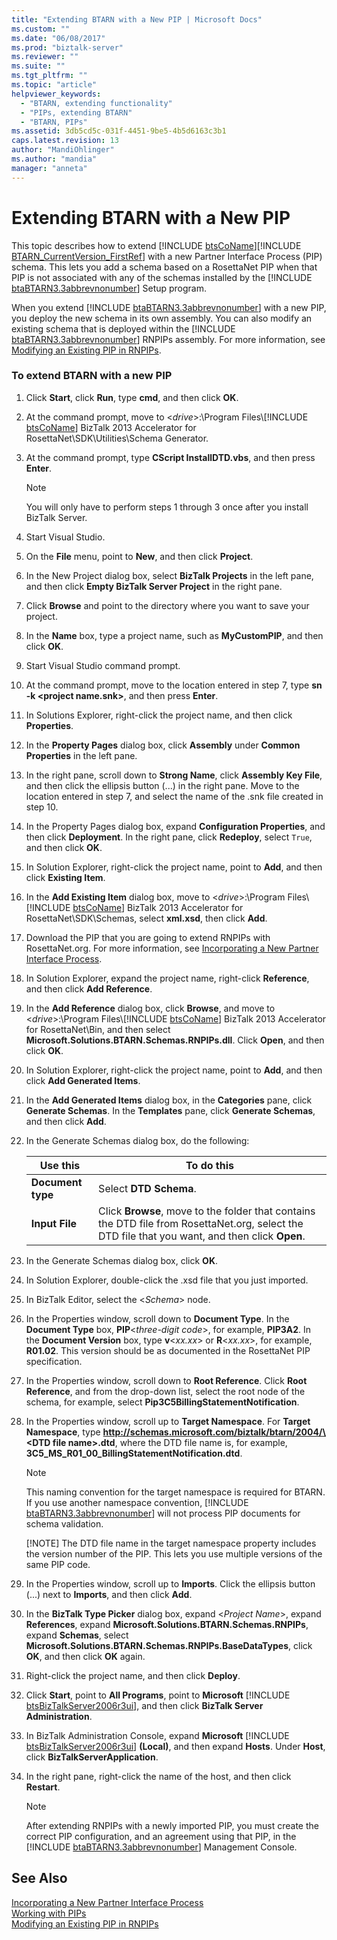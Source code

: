 ```yaml
---
title: "Extending BTARN with a New PIP | Microsoft Docs"
ms.custom: ""
ms.date: "06/08/2017"
ms.prod: "biztalk-server"
ms.reviewer: ""
ms.suite: ""
ms.tgt_pltfrm: ""
ms.topic: "article"
helpviewer_keywords: 
  - "BTARN, extending functionality"
  - "PIPs, extending BTARN"
  - "BTARN, PIPs"
ms.assetid: 3db5cd5c-031f-4451-9be5-4b5d6163c3b1
caps.latest.revision: 13
author: "MandiOhlinger"
ms.author: "mandia"
manager: "anneta"
---
```

# Extending BTARN with a New PIP
This topic describes how to extend [!INCLUDE [btsCoName](../../includes/btsconame-md.md)][!INCLUDE [BTARN_CurrentVersion_FirstRef](../../includes/btarn-currentversion-firstref-md.md)] with a new Partner Interface Process (PIP) schema. This lets you add a schema based on a RosettaNet PIP when that PIP is not associated with any of the schemas installed by the [!INCLUDE [btaBTARN3.3abbrevnonumber](../../includes/btabtarn3-3abbrevnonumber-md.md)] Setup program.  

 When you extend [!INCLUDE [btaBTARN3.3abbrevnonumber](../../includes/btabtarn3-3abbrevnonumber-md.md)] with a new PIP, you deploy the new schema in its own assembly. You can also modify an existing schema that is deployed within the [!INCLUDE [btaBTARN3.3abbrevnonumber](../../includes/btabtarn3-3abbrevnonumber-md.md)] RNPIPs assembly. For more information, see [Modifying an Existing PIP in RNPIPs](../../adapters-and-accelerators/accelerator-rosettanet/modifying-an-existing-pip-in-rnpips.md).  

### To extend BTARN with a new PIP  

1. Click **Start**, click **Run**, type **cmd**, and then click **OK**.  

2. At the command prompt, move to \<<em>drive</em>\>:\Program Files\\[!INCLUDE [btsCoName](../../includes/btsconame-md.md)] BizTalk 2013 Accelerator for RosettaNet\SDK\Utilities\Schema Generator.  

3. At the command prompt, type **CScript InstallDTD.vbs**, and then press **Enter**.  

   > [!NOTE]
   >  You will only have to perform steps 1 through 3 once after you install BizTalk Server.  

4. Start Visual Studio.  

5. On the **File** menu, point to **New**, and then click **Project**.  

6. In the New Project dialog box, select **BizTalk Projects** in the left pane, and then click **Empty BizTalk Server Project** in the right pane.  

7. Click **Browse** and point to the directory where you want to save your project.  

8. In the **Name** box, type a project name, such as **MyCustomPIP**, and then click **OK**.  

9. Start Visual Studio command prompt.  

10. At the command prompt, move to the location entered in step 7, type **sn -k \<project name.snk\>**, and then press **Enter**.  

11. In Solutions Explorer, right-click the project name, and then click **Properties**.  

12. In the **Property Pages** dialog box, click **Assembly** under **Common Properties** in the left pane.  

13. In the right pane, scroll down to **Strong Name**, click **Assembly Key File**, and then click the ellipsis button (...) in the right pane. Move to the location entered in step 7, and select the name of the .snk file created in step 10.  

14. In the Property Pages dialog box, expand **Configuration Properties**, and then click **Deployment**. In the right pane, click **Redeploy**, select `True`, and then click **OK**.  

15. In Solution Explorer, right-click the project name, point to **Add**, and then click **Existing Item**.  

16. In the <strong>Add Existing Item</strong> dialog box, move to \<<em>drive</em>\>:\Program Files\\[!INCLUDE [btsCoName](../../includes/btsconame-md.md)] BizTalk 2013 Accelerator for RosettaNet\SDK\Schemas, select <strong>xml.xsd</strong>, then click <strong>Add</strong>.  

17. Download the PIP that you are going to extend RNPIPs with RosettaNet.org. For more information, see [Incorporating a New Partner Interface Process](../../adapters-and-accelerators/accelerator-rosettanet/incorporating-a-new-partner-interface-process.md).  

18. In Solution Explorer, expand the project name, right-click **Reference**, and then click **Add Reference**.  

19. In the <strong>Add Reference</strong> dialog box, click <strong>Browse</strong>, and move to \<<em>drive</em>\>:\Program Files\\[!INCLUDE [btsCoName](../../includes/btsconame-md.md)] BizTalk 2013 Accelerator for RosettaNet\Bin, and then select <strong>Microsoft.Solutions.BTARN.Schemas.RNPIPs.dll</strong>. Click <strong>Open</strong>, and then click <strong>OK</strong>.  

20. In Solution Explorer, right-click the project name, point to **Add**, and then click **Add Generated Items**.  

21. In the **Add Generated Items** dialog box, in the **Categories** pane, click **Generate Schemas**. In the **Templates** pane, click **Generate Schemas**, and then click **Add**.  

22. In the Generate Schemas dialog box, do the following:  


    |            Use this            |                                                                                 To do this                                                                                 |
    |--------------------------------|----------------------------------------------------------------------------------------------------------------------------------------------------------------------------|
    | <strong>Document type</strong> |                                                                    Select <strong>DTD Schema</strong>.                                                                     |
    |  <strong>Input File</strong>   | Click <strong>Browse</strong>, move to the folder that contains the DTD file from RosettaNet.org, select the DTD file that you want, and then click <strong>Open</strong>. |


23. In the Generate Schemas dialog box, click **OK**.  

24. In Solution Explorer, double-click the .xsd file that you just imported.  

25. In BizTalk Editor, select the \<*Schema*\> node.  

26. In the Properties window, scroll down to **Document Type**. In the **Document Type** box, **PIP**\<*three-digit code*\>, for example, **PIP3A2**. In the **Document Version** box, type **v**\<*xx.xx*\> or **R**\<*xx.xx*\>, for example, **R01.02**. This version should be as documented in the RosettaNet PIP specification.  

27. In the Properties window, scroll down to **Root Reference**. Click **Root Reference**, and from the drop-down list, select the root node of the schema, for example, select **Pip3C5BillingStatementNotification**.  

28. In the Properties window, scroll up to <strong>Target Namespace</strong>. For <strong>Target Namespace</strong>, type <strong>http://schemas.microsoft.com/biztalk/btarn/2004/\<DTD file name\>.dtd</strong>, where the DTD file name is, for example, <strong>3C5_MS_R01_00_BillingStatementNotification.dtd</strong>.  

    > [!NOTE]
    >  This naming convention for the target namespace is required for BTARN. If you use another namespace convention, [!INCLUDE [btaBTARN3.3abbrevnonumber](../../includes/btabtarn3-3abbrevnonumber-md.md)] will not process PIP documents for schema validation.  
    > 
    > [!NOTE]
    >  The DTD file name in the target namespace property includes the version number of the PIP. This lets you use multiple versions of the same PIP code.  

29. In the Properties window, scroll up to **Imports**. Click the ellipsis button (...) next to **Imports**, and then click **Add**.  

30. In the **BizTalk Type Picker** dialog box, expand \<*Project Name*\>, expand **References**, expand **Microsoft.Solutions.BTARN.Schemas.RNPIPs**, expand **Schemas**, select **Microsoft.Solutions.BTARN.Schemas.RNPIPs.BaseDataTypes**, click **OK**, and then click **OK** again.  

31. Right-click the project name, and then click **Deploy**.  

32. Click <strong>Start</strong>, point to <strong>All Programs</strong>, point to <strong>Microsoft</strong> [!INCLUDE [btsBizTalkServer2006r3ui](../../includes/btsbiztalkserver2006r3ui-md.md)], and then click <strong>BizTalk Server Administration</strong>.  

33. In BizTalk Administration Console, expand <strong>Microsoft</strong> [!INCLUDE [btsBizTalkServer2006r3ui](../../includes/btsbiztalkserver2006r3ui-md.md)] <strong>(Local)</strong>, and then expand <strong>Hosts</strong>. Under <strong>Host</strong>, click <strong>BizTalkServerApplication</strong>.  

34. In the right pane, right-click the name of the host, and then click **Restart**.  

    > [!NOTE]
    >  After extending RNPIPs with a newly imported PIP, you must create the correct PIP configuration, and an agreement using that PIP, in the [!INCLUDE [btaBTARN3.3abbrevnonumber](../../includes/btabtarn3-3abbrevnonumber-md.md)] Management Console.  

## See Also  
 [Incorporating a New Partner Interface Process](../../adapters-and-accelerators/accelerator-rosettanet/incorporating-a-new-partner-interface-process.md)   
 [Working with PIPs](../../adapters-and-accelerators/accelerator-rosettanet/working-with-pips.md)   
 [Modifying an Existing PIP in RNPIPs](../../adapters-and-accelerators/accelerator-rosettanet/modifying-an-existing-pip-in-rnpips.md)